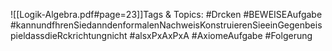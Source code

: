 
![[Logik-Algebra.pdf#page=23]]Tags & Topics:
   #Drcken
   #BEWEISEAufgabe
   #kannundfhrenSiedanndenformalenNachweisKonstruierenSieeinGegenbeispieldassdieRckrichtungnicht
   #alsxPxAxPxA
   #AxiomeAufgabe
   #Folgerung